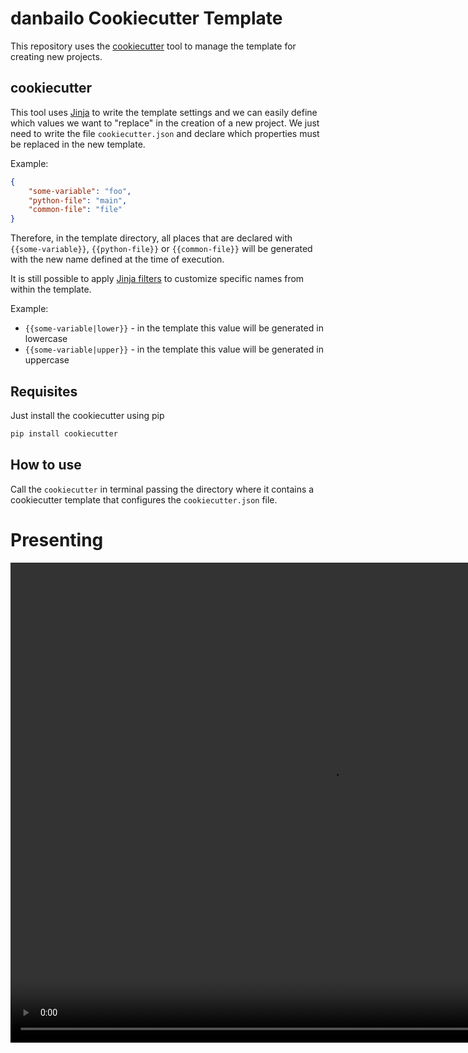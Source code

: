 # danbailo Cookiecutter Template

This repository uses the [cookiecutter](https://www.cookiecutter.io/) tool to
manage the template for creating new projects.

## cookiecutter

This tool uses [Jinja](https://jinja.palletsprojects.com/en/3.1.x/) to write the
template settings and we can easily define which values ​​we want to "replace" in the
creation of a new project. We just need to write the file `cookiecutter.json` and declare which
properties must be replaced in the new template.

Example:
```json
{
    "some-variable": "foo",
    "python-file": "main",
    "common-file": "file"
}
```

Therefore, in the template directory, all places that are declared with ``{{some-variable}}``, ``{{python-file}}`` or ``{{common-file}}`` will be generated with the new name defined at the time of execution.

It is still possible to apply [Jinja filters](https://jinja.palletsprojects.com/en/3.1.x/templates/#list-of-builtin-filters) to customize specific names from within the template.

Example:
- ``{{some-variable|lower}}`` - in the template this value will be generated in lowercase
- ``{{some-variable|upper}}`` - in the template this value will be generated in uppercase

## Requisites

Just install the cookiecutter using pip

```bash
pip install cookiecutter
```

## How to use

Call the `cookiecutter` in terminal passing the directory where it contains a cookiecutter template that configures the `cookiecutter.json` file.

# Presenting

<video width="1024" height="768" controls>
  <source src="assets/presenting.mp4" type="video/mp4">
</video>